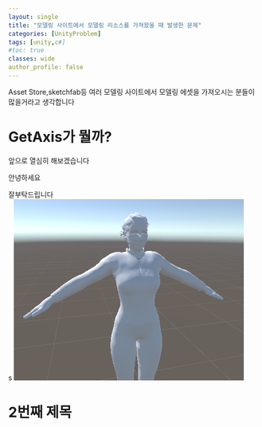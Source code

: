 ```yaml
---
layout: single
title: "모델링 사이트에서 모델링 리소스를 가져왔을 때 발생한 문제"
categories: [UnityProblem]
tags: [unity,c#]
#toc: true
classes: wide
author_profile: false
---
```

Asset Store,sketchfab등 여러 모델링 사이트에서 모델링 에셋을 가져오시는 분들이 많을거라고 생각합니다

# GetAxis가 뭘까?
앞으로 열심히 해보겠습니다

안녕하세요

잘부탁드립니다  
s
![woman](../images/2022-11-17-first/woman-1669197353470-5.png)

# 2번째 제목


